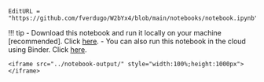 
```@meta
EditURL = "https://github.com/fverdugo/W2bYx4/blob/main/notebooks/notebook.ipynb"
```

!!! tip
    - Download this notebook and run it locally on your machine [recommended]. Click [here](https://github.com/fverdugo/W2bYx4/blob/main/notebooks/notebook.ipynb).
    - You can also run this notebook in the cloud using Binder. Click [here](https://mybinder.org/v2/gh/fverdugo/W2bYx4/gh-pages?filepath=dev/notebook.ipynb).

```@raw html
<iframe src="../notebook-output/" style="width:100%;height:1000px"></iframe>
```


